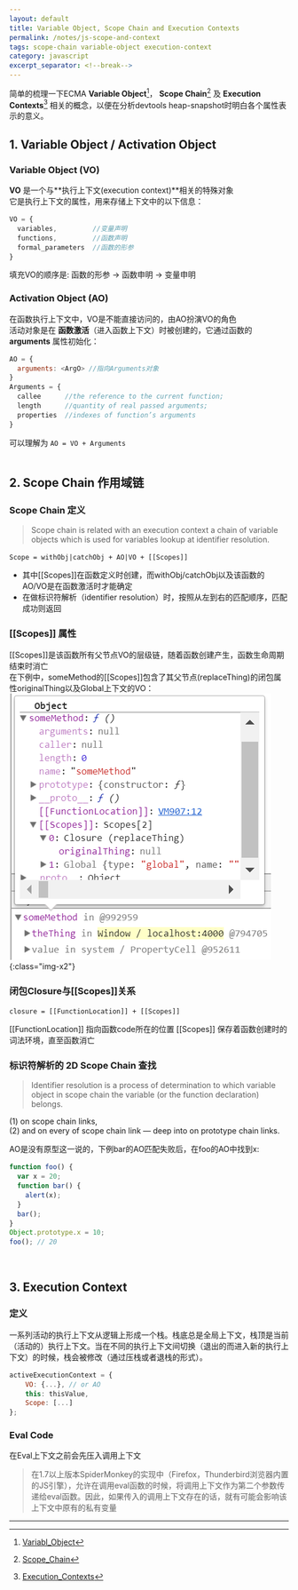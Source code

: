 ```yaml
---
layout: default
title: Variable Object, Scope Chain and Execution Contexts
permalink: /notes/js-scope-and-context
tags: scope-chain variable-object execution-context
category: javascript
excerpt_separator: <!--break-->
---
```

简单的梳理一下ECMA **Variable Object**[^1]， **Scope Chain**[^2] 及 **Execution Contexts**[^3] 相关的概念，以便在分析devtools heap-snapshot时明白各个属性表示的意义。

<!--break-->

## 1. Variable Object / Activation Object
### Variable Object (VO)   
**VO** 是一个与**执行上下文(execution context)**相关的特殊对象   
它是执行上下文的属性，用来存储上下文中的以下信息：

```javascript
VO = {
  variables,         //变量声明
  functions,         //函数声明
  formal_parameters  //函数的形参
}
```
填充VO的顺序是: 函数的形参 -> 函数申明 -> 变量申明
<p></p>   

### Activation Object (AO)   
在函数执行上下文中，VO是不能直接访问的，由AO扮演VO的角色   
活动对象是在 **函数激活**（进入函数上下文）时被创建的，它通过函数的 **arguments** 属性初始化：

```javascript
AO = { 
  arguments: <ArgO> //指向Arguments对象
}              
Arguments = {
  callee      //the reference to the current function;
  length      //quantity of real passed arguments;
  properties  //indexes of function’s arguments
}
```

可以理解为 `AO = VO + Arguments`  
<br>   

## 2. Scope Chain 作用域链
### Scope Chain 定义
> Scope chain is related with an execution context a chain of variable objects which is used for variables lookup at identifier resolution.    

`Scope = withObj|catchObj + AO|VO + [[Scopes]]`   

* 其中[[Scopes]]在函数定义时创建，而withObj/catchObj以及该函数的AO/VO是在函数激活时才能确定   
* 在做标识符解析（identifier resolution）时，按照从左到右的匹配顺序，匹配成功则返回 

### [[Scopes]] 属性
[[Scopes]]是该函数所有父节点VO的层级链，随着函数创建产生，函数生命周期结束时消亡   
在下例中，someMethod的[[Scopes]]包含了其父节点(replaceThing)的闭包属性originalThing以及Global上下文的VO：   
![alt文本](/assets/images/heapsnapshot1.png "title"){:class="img-x2"}   

### 闭包Closure与[[Scopes]]关系
`closure = [[FunctionLocation]] + [[Scopes]]`   
<p></p>
[[FunctionLocation]] 指向函数code所在的位置   
[[Scopes]] 保存着函数创建时的词法环境，直至函数消亡 

### 标识符解析的 2D Scope Chain 查找

> Identifier resolution is a process of determination to which variable object in scope chain the variable (or the function declaration) belongs. 

(1) on scope chain links,   
(2) and on every of scope chain link — deep into on prototype chain links. 

AO是没有原型这一说的，下例bar的AO匹配失败后，在foo的AO中找到x:
```javascript
function foo() {
  var x = 20;
  function bar() {
    alert(x);
  }
  bar();
}
Object.prototype.x = 10; 
foo(); // 20
```

<br>   

## 3. Execution Context
### 定义
一系列活动的执行上下文从逻辑上形成一个栈。栈底总是全局上下文，栈顶是当前（活动的）执行上下文。当在不同的执行上下文间切换（退出的而进入新的执行上下文）的时候，栈会被修改（通过压栈或者退栈的形式）。
```javascript
activeExecutionContext = {
    VO: {...}, // or AO
    this: thisValue,
    Scope: [...]
};
```

### Eval Code
在Eval上下文之前会先压入调用上下文

> 在1.7以上版本SpiderMonkey的实现中（Firefox，Thunderbird浏览器内置的JS引擎），允许在调用eval函数的时候，将调用上下文作为第二个参数传递给eval函数。因此，如果传入的调用上下文存在的话，就有可能会影响该上下文中原有的私有变量

---

[^1]: [Variabl_Object](http://dmitrysoshnikov.com/ecmascript/chapter-2-variable-object/)
[^2]: [Scope_Chain](http://dmitrysoshnikov.com/ecmascript/chapter-4-scope-chain/)
[^3]: [Execution_Contexts](http://dmitrysoshnikov.com/ecmascript/chapter-1-execution-contexts/)